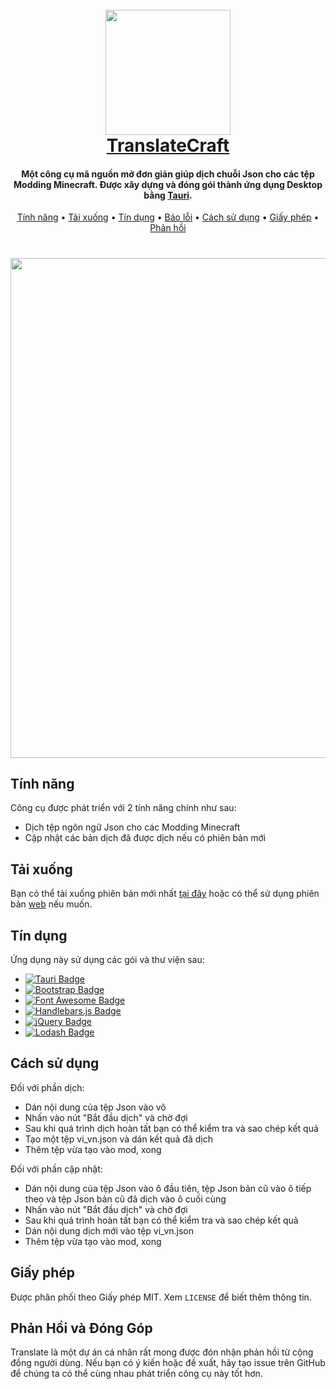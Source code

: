 <h1 align="center">
  <br>
  <img src="https://github.com/ALR2310/SpendingManager/assets/87233160/e71d37fd-5c26-438b-9e8b-a46de90eaf39" width="200">
  <br>
  <a href="https://alr2310.github.io/TranslateCraft/src/" target="_blank">TranslateCraft</a>
  <br>
</h1>

<h4 align="center">Một công cụ mã nguồn mở đơn giản giúp dịch chuỗi Json cho các tệp Modding Minecraft. Được xây dựng và đóng gói thành ứng dụng Desktop bằng <a href="https://tauri.app" target="_blank">Tauri</a>.</h4>

<p align="center">
  <a href="#tính-năng">Tính năng</a> •
  <a href="#tải-xuống">Tải xuống</a> •
  <a href="#tín-dụng">Tín dụng</a> •
  <a href="https://github.com/ALR2310/SpendingManager/issues/new">Báo lỗi</a> •
  <a href="#cách-sử-dụng">Cách sử dụng</a> •
  <a href="#giấy-phép">Giấy phép</a> •
  <a href="#phản-hồi-và-đóng-góp">Phản hồi</a>
</p>

<h1 align="center">
  <img src="https://github.com/user-attachments/assets/6c204131-93f0-4ebc-868c-225c3c167455" width="800">
</h1>

## Tính năng
Công cụ được phát triển với 2 tính năng chính như sau:
- Dịch tệp ngôn ngữ Json cho các Modding Minecraft
- Cập nhật các bản dịch đã được dịch nếu có phiên bản mới

## Tải xuống
Bạn có thể tải xuống phiên bản mới nhất [tại đây](https://github.com/ALR2310/TranslateCraft/releases/latest) hoặc có thể sử dụng phiên bản [web](https://alr2310.github.io/TranslateCraft/src/) nếu muốn.

## Tín dụng
Ứng dụng này sử dụng các gói và thư viện sau:

- [![Tauri Badge](https://img.shields.io/badge/Tauri-24C8D8?logo=tauri&logoColor=fff&style=for-the-badge)](https://tauri.app)
- [![Bootstrap Badge](https://img.shields.io/badge/Bootstrap-7952B3?logo=bootstrap&logoColor=fff&style=for-the-badge)](https://getbootstrap.com)
- [![Font Awesome Badge](https://img.shields.io/badge/Font%20Awesome-538DD7?logo=fontawesome&logoColor=fff&style=for-the-badge)](https://fontawesome.com/)
- [![Handlebars.js Badge](https://img.shields.io/badge/Handlebars.js-000?logo=handlebarsdotjs&logoColor=fff&style=for-the-badge)](https://handlebarsjs.com/)
- [![jQuery Badge](https://img.shields.io/badge/jQuery-0769AD?logo=jquery&logoColor=fff&style=for-the-badge)](https://jquery.com/)
- [![Lodash Badge](https://img.shields.io/badge/Lodash-3492FF?logo=lodash&logoColor=fff&style=for-the-badge)](https://lodash.com/)

## Cách sử dụng
Đối với phần dịch:
- Dán nội dung của tệp Json vào vô
- Nhấn vào nút "Bắt đầu dịch" và chờ đợi
- Sau khi quá trình dịch hoàn tất bạn có thể kiểm tra và sao chép kết quả
- Tạo một tệp vi_vn.json và dán kết quả đã dịch
- Thêm tệp vừa tạo vào mod, xong

Đối với phần cập nhật:
- Dán nội dung của tệp Json vào ô đầu tiên, tệp Json bản cũ vào ô tiếp theo và tệp Json bản cũ đã dịch vào ô cuối cùng
- Nhấn vào nút "Bắt đầu dịch" và chờ đợi
- Sau khi quá trình hoàn tất bạn có thể kiểm tra và sao chép kết quả
- Dán nội dung dịch mới vào tệp vi_vn.json
- Thêm tệp vừa tạo vào mod, xong

## Giấy phép
Được phân phối theo Giấy phép MIT. Xem `LICENSE` để biết thêm thông tin.

## Phản Hồi và Đóng Góp
Translate là một dự án cá nhân rất mong được đón nhận phản hồi từ cộng đồng người dùng. Nếu bạn có ý kiến hoặc đề xuất, hãy tạo issue trên GitHub để chúng ta có thể cùng nhau phát triển công cụ này tốt hơn.
